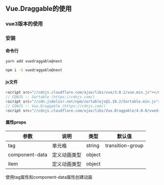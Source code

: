 ## Vue.Draggable的使用
### vue3版本的使用
### 安装

#### 命令行
```bash
yarn add vuedraggable@next

npm i -S vuedraggable@next
```

#### js文件
```js
<script src="//cdnjs.cloudflare.com/ajax/libs/vue/3.0.2/vue.min.js"></script>
// CDNJS :: Sortable (https://cdnjs.com/)
<script src="//cdn.jsdelivr.net/npm/sortablejs@1.10.2/Sortable.min.js"></script>
// CDNJS :: Vue.Draggable (https://cdnjs.com/)
<script src="//cdnjs.cloudflare.com/ajax/libs/Vue.Draggable/4.0.0/vuedraggable.umd.min.js"></script>
```


#### 属性props
|  参数   | 说明  | 类型 | 默认值 |
|  ----  | ----  | ---- | ---|
| tag  | 单元格 |string| transition-group |
| component-data  | 定义动画类型 |object||
| item| 定义动画类型 |object||
使用tag属性和component-data属性创建动画


